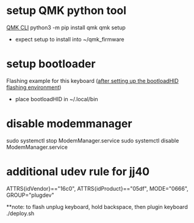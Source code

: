 # setup QMK python tool
[QMK CLI](https://beta.docs.qmk.fm)
python3 -m pip install qmk
qmk setup
* expect setup to install into ~/qmk_firmware

# setup bootloader
Flashing example for this keyboard ([after setting up the bootloadHID flashing environment](https://docs.qmk.fm/#/flashing_bootloadhid))
* place bootloadHID in ~/.local/bin

# disable modemmanager
sudo systemctl stop ModemManager.service
sudo systemctl disable ModemManager.service

# additional udev rule for jj40
ATTRS{idVendor}=="16c0", ATTRS{idProduct}=="05df", MODE="0666", GROUP="plugdev"

**note: to flash unplug keyboard, hold backspace, then plugin keyboard
./deploy.sh


